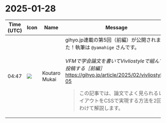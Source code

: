 # 2025-01-28

|Time (UTC)|Icon|Name|Message|
|---|---|---|---|
|04:47|![](https://avatars.slack-edge.com/2023-11-11/6180804843906_ec36242e3b721d6c30e9_72.png)|Koutaro Mukai|gihyo.jp連載の第5回（前編）が公開されました！執筆は `@yamahige` さんです。<br><br>*VFMで学会論文を書いてVivliostyleで組んで投稿する［前編］* <https://gihyo.jp/article/2025/02/vivliostyle-05><br><blockquote>この記事では、論文でよく見られるレイアウトをCSSで実現する方法を2回にわけて解説します。</blockquote>|
